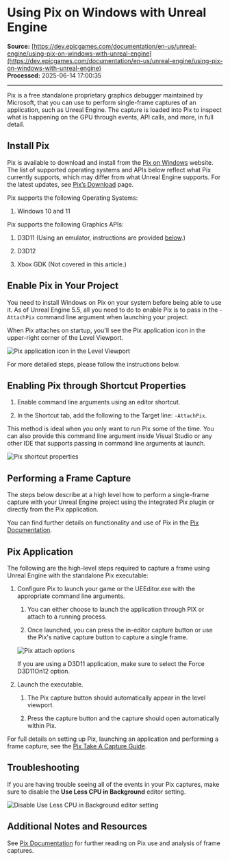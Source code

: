 # Using Pix on Windows with Unreal Engine

**Source:** [https://dev.epicgames.com/documentation/en-us/unreal-engine/using-pix-on-windows-with-unreal-engine](https://dev.epicgames.com/documentation/en-us/unreal-engine/using-pix-on-windows-with-unreal-engine)  
**Processed:** 2025-06-14 17:00:35

---

Pix is a free standalone proprietary graphics debugger maintained by Microsoft, that you can use to perform single-frame captures of an application, such as Unreal Engine. The capture is loaded into Pix to inspect what is happening on the GPU through events, API calls, and more, in full detail.

## Install Pix

Pix is available to download and install from the [Pix on Windows](https://devblogs.microsoft.com/pix/) website. The list of supported operating systems and APIs below reflect what Pix currently supports, which may differ from what Unreal Engine supports. For the latest updates, see [Pix’s Download](https://devblogs.microsoft.com/pix/download/) page.

Pix supports the following Operating Systems:

1.  Windows 10 and 11

Pix supports the following Graphics APIs:

1.  D3D11 (Using an emulator, instructions are provided [below](/documentation/en-us/unreal-engine/using-pix-on-windows-with-unreal-engine#pixapplication).)
    
2.  D3D12
    
3.  Xbox GDK (Not covered in this article.)
    

## Enable Pix in Your Project

You need to install Windows on Pix on your system before being able to use it. As of Unreal Engine 5.5, all you need to do to enable Pix is to pass in the `-AttachPix` command line argument when launching your project.

When Pix attaches on startup, you'll see the Pix application icon in the upper-right corner of the Level Viewport.

![Pix application icon in the Level Viewport](https://d1iv7db44yhgxn.cloudfront.net/documentation/images/3760ecd0-ca8e-4cab-9ae9-2a894d69c4b3/viewport-bar.png)

For more detailed steps, please follow the instructions below.

## Enabling Pix through Shortcut Properties

1.  Enable command line arguments using an editor shortcut.
    
2.  In the Shortcut tab, add the following to the Target line: `-AttachPix`.
    

This method is ideal when you only want to run Pix some of the time. You can also provide this command line argument inside Visual Studio or any other IDE that supports passing in command line arguments at launch.

![Pix shortcut properties](https://d1iv7db44yhgxn.cloudfront.net/documentation/images/cab57a50-6869-4724-8c9f-50da1af42e3d/shortcut-settings.png)

## Performing a Frame Capture

The steps below describe at a high level how to perform a single-frame capture with your Unreal Engine project using the integrated Pix plugin or directly from the Pix application.

You can find further details on functionality and use of Pix in the [Pix Documentation](https://devblogs.microsoft.com/pix/documentation/).

## Pix Application

The following are the high-level steps required to capture a frame using Unreal Engine with the standalone Pix executable:

1.  Configure Pix to launch your game or the UEEditor.exe with the appropriate command line arguments.
    
    1.  You can either choose to launch the application through PIX or attach to a running process.
        
    2.  Once launched, you can press the in-editor capture button or use the Pix's native capture button to capture a single frame.
        
    
    ![Pix attach options](https://d1iv7db44yhgxn.cloudfront.net/documentation/images/3e67953b-fba9-48a1-9ca3-42c915e5b576/pix-attach-options.png)
    
    If you are using a D3D11 application, make sure to select the Force D3D11On12 option.
    
2.  Launch the executable.
    
    1.  The Pix capture button should automatically appear in the level viewport.
        
    2.  Press the capture button and the capture should open automatically within Pix.
        

For full details on setting up Pix, launching an application and performing a frame capture, see the [Pix Take A Capture Guide](https://devblogs.microsoft.com/pix/taking-a-capture/).

## **Troubleshooting**

If you are having trouble seeing all of the events in your Pix captures, make sure to disable the **Use Less CPU in Background** editor setting.

![Disable Use Less CPU in Background editor setting](https://d1iv7db44yhgxn.cloudfront.net/documentation/images/19d31267-ddad-41a0-b87f-9f40175f7ad0/editor-settings.png)

## **Additional Notes and Resources**

See [Pix Documentation](https://devblogs.microsoft.com/pix/documentation/) for further reading on Pix use and analysis of frame captures.